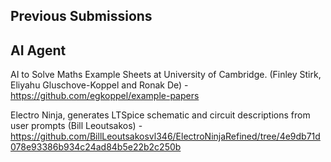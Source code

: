 ## Previous Submissions

## AI Agent 

AI to Solve Maths Example Sheets at University of Cambridge.  (Finley Stirk, Eliyahu Gluschove-Koppel and Ronak De) - https://github.com/egkoppel/example-papers

Electro Ninja, generates LTSpice schematic and circuit descriptions from user prompts (Bill Leoutsakos) - https://github.com/BillLeoutsakosvl346/ElectroNinjaRefined/tree/4e9db71d078e93386b934c24ad84b5e22b2c250b 

